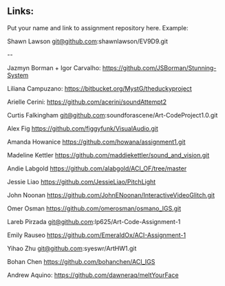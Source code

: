 ## Links:

Put your name and link to assignment repository here. Example:

Shawn Lawson    git@github.com:shawnlawson/EV9D9.git

--

Jazmyn Borman + Igor Carvalho: https://github.com/JSBorman/Stunning-System

Liliana Campuzano: https://bitbucket.org/MystG/theduckyproject

Arielle Cerini: https://github.com/acerini/soundAttempt2

Curtis Falkingham git@github.com:soundforascene/Art-CodeProject1.0.git

Alex Fig https://github.com/figgyfunk/VisualAudio.git

Amanda Howanice https://github.com/howana/assignment1.git

Madeline Kettler https://github.com/maddiekettler/sound_and_vision.git

Andie Labgold https://github.com/alabgold/ACI_OF/tree/master

Jessie Liao https://github.com/JessieLiao/PitchLight

John Noonan     https://github.com/JohnENoonan/InteractiveVideoGlitch.git

Omer Osman https://github.com/omerosman/osmano_IGS.git

Lareb Pirzada git@github.com:lp625/Art-Code-Assignment-1

Emily Rauseo    https://github.com/EmeraldOx/ACI-Assignment-1

Yihao Zhu  git@github.com:syeswr/ArtHW1.git

Bohan Chen https://github.com/bohanchen/ACI_IGS

Andrew Aquino: https://github.com/dawneraq/meltYourFace
